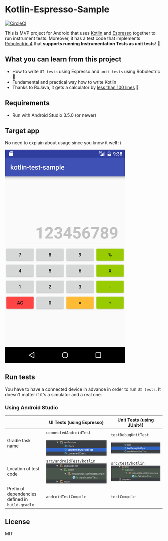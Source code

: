 # Kotlin-Espresso-Sample

[![CircleCI](https://circleci.com/gh/pot8os/Kotlin-Espresso-sample/tree/master.svg?style=svg)](https://circleci.com/gh/pot8os/Kotlin-Espresso-sample/tree/master)

This is MVP project for Android that uses [Kotlin](https://github.com/JetBrains/kotlin) and [Espresso](https://developer.android.com/intl/ja/tools/testing-support-library/index.html#Espresso) together to run instrument tests. Moreover, it has a test code that implements [Robolectric 4](http://robolectric.org/) that **supports running Instrumentation Tests as unit tests**! :tada:

## What you can learn from this project

- How to write `UI tests` using Espresso and `unit tests` using Robolectric :tada:
- Fundamental and practical way how to write Kotlin
- Thanks to RxJava, it gets a calculator by [less than 100 lines](https://github.com/pot8os/Kotlin-Espresso-sample/blob/master/app/src/main/kotlin/net/pot8os/kotlintestsample/MainActivity.kt) :rocket:

## Requirements

- Run with Android Studio 3.5.0 (or newer)

## Target app

No need to explain about usage since you know it well :)

<img src="img/screen.png" width="384">

## Run tests

You have to have a connected device in advance in order to run `UI tests`. It doesn't matter if it's a simulator and a real one.

### Using Android Studio

|   |UI Tests (using Espresso)|Unit Tests (using JUnit4)|
|---|----------------------|-----------------------|
|Gradle task name|`connectedAndroidTest`<br/><br/>![Run Task](img/uitask.png)|`testDebugUnitTest`<br/><br/>![Run Unit Test](img/unittask.png)|
|Location of test code|`src/androidTest/kotlin`<br/>![Path](img/uitest_path.png)|`src/test/kotlin`<br/>![Path](img/unittest_path.png)|
|Prefix of dependencies defined in `build.gradle`|`androidTestCompile`|`testCompile`|

## License

MIT
